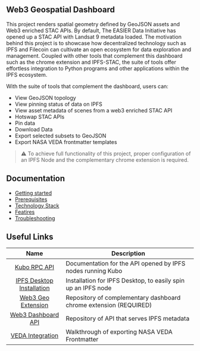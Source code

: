 ## Web3 Geospatial Dashboard

This project renders spatial geometry defined by GeoJSON assets and Web3 enriched STAC APIs. By default, The EASIER Data Initiative has opened up a STAC API with Landsat 9 metadata loaded. The motivation behind this project is to showcase how decentralized technology such as IPFS and Filecoin can cultivate an open ecosystem for data exploration and management. Coupled with other tools that complement this dashboard such as the chrome extension and IPFS-STAC, the suite of tools offer effortless integration to Python programs and other applications within the IPFS ecosystem.

With the suite of tools that complement the dashboard, users can:

- View GeoJSON topology
- View pinning status of data on IPFS
- View asset metadata of scenes from a web3 enriched STAC API
- Hotswap STAC APIs
- Pin data
- Download Data
- Export selected subsets to GeoJSON
- Export NASA VEDA frontmatter templates

> ⚠️ To achieve full functionality of this project, proper configuration of an IPFS Node and the complementary chrome extension is required.

## Documentation

- [Getting started](./getting-started.md)
- [Prerequisites](./prerequisites.md)
- [Technology Stack](./tech-stack.md)
- [Featires](./features.md)
- [Troubleshooting](./troubleshooting.md)

## Useful Links

|                                   Name                                    | Description                                                       |
| :-----------------------------------------------------------------------: | ----------------------------------------------------------------- |
|        [Kubo RPC API](https://docs.ipfs.tech/reference/kubo/rpc/)         | Documentation for the API opened by IPFS nodes running Kubo       |
| [IPFS Desktop Installation](https://docs.ipfs.tech/install/ipfs-desktop/) | Installation for IPFS Desktop, to easily spin up an IPFS node     |
|  [Web3 Geo Extension](https://github.com/DecentralizedGeo/web3-geo-extension)   | Repository of complementary dashboard chrome extension (REQUIRED) |
| [Web3 Dashboard API](https://github.com/DecentralizedGeo/easier-dashboard-api)  | Repository of API that serves IPFS metadata                       |
|                    [VEDA Integration](./docs/veda.md)                     | Walkthrough of exporting NASA VEDA Frontmatter                    |


